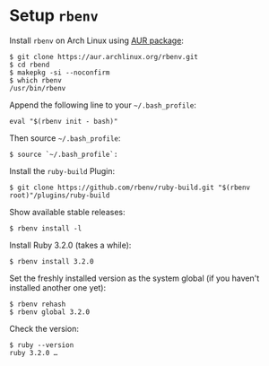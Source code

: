 # Setup `rbenv`

Install `rbenv` on Arch Linux using [AUR package](https://aur.archlinux.org/packages/rbenv):

    $ git clone https://aur.archlinux.org/rbenv.git
    $ cd rbend
    $ makepkg -si --noconfirm
    $ which rbenv
    /usr/bin/rbenv

Append the following line to your `~/.bash_profile`:

    eval "$(rbenv init - bash)"

Then source `~/.bash_profile`:

    $ source `~/.bash_profile`:

Install the `ruby-build` Plugin:

    $ git clone https://github.com/rbenv/ruby-build.git "$(rbenv root)"/plugins/ruby-build

Show available stable releases:

    $ rbenv install -l

Install Ruby 3.2.0 (takes a while):

    $ rbenv install 3.2.0

Set the freshly installed version as the system global (if you haven't installed
another one yet):

    $ rbenv rehash
    $ rbenv global 3.2.0

Check the version:

    $ ruby --version
    ruby 3.2.0 …

